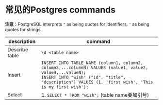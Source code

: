 # 常见的Postgres commands

**注意**：PostgreSQL interprets `"` as being quotes for identifiers, `'` as being quotes for strings.

| description | command |
| ---- | --- |
| Describe table | `\d <table name>` |
| Insert | `INSERT INTO TABLE_NAME (column1, column2, column3,...columnN) VALUES (value1, value2, value3,...valueN);` <br> `INSERT INTO "wish" ("id", "title", "description") VALUES (1, 'first wish', 'This is my first wish');`|
| Select | 1. `SELECT * FROM "wish";` (table name要加引号)|
